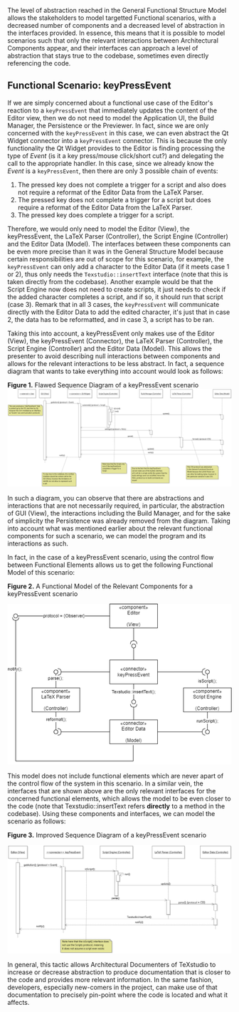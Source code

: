 The level of abstraction reached in the General Functional Structure Model allows the stakeholders to model targetted Functional scenarios, with a decreased number of components and a decreased level of abstraction in the interfaces provided. In essence, this means that it is possible to model scenarios such that only the relevant interactions between Architectural Components appear, and their interfaces can approach a level of abstraction that stays true to the codebase, sometimes even directly referencing the code.

## Functional Scenario: keyPressEvent

If we are simply concerned about a functional use case of the Editor's reaction to a `keyPressEvent` that immediately updates the content of the Editor view, then we do not need to model the Application UI, the Build Manager, the Persistence or the Previewer. In fact, since we are only concerned with the `keyPressEvent` in this case, we can even abstract the Qt Widget connector into a `keyPressEvent` connector. This is because the only functionality the Qt Widget provides to the Editor is finding processing the type of _Event_ (is it a key press/mouse click/short cut?) and delegating the call to the appropriate handler. In this case, since we already know the _Event_ is a `keyPressEvent`, then there are only 3 possible chain of events:

1. The pressed key does not complete a trigger for a script and also does not require a reformat of the Editor Data from the LaTeX Parser.
2. The pressed key does not complete a trigger for a script but does require a reformat of the Editor Data from the LaTeX Parser.
3. The pressed key does complete a trigger for a script.

Therefore, we would only need to model the Editor (View), the keyPressEvent, the LaTeX Parser (Controller), the Script Engine (Controller) and the Editor Data (Model). The interfaces between these components can be even more precise than it was in the General Structure Model because certain responsibilities are out of scope for this scenario, for example, the `keyPressEvent` can only add a character to the Editor Data (if it meets case 1 or 2), thus only needs the `Texstudio::insertText` interface (note that this is taken directly from the codebase). Another example would be that the Script Engine now does not need to create scripts, it just needs to check if the added character completes a script, and if so, it should run that script (case 3). Remark that in all 3 cases, the `keyPressEvent` will communicate directly with the Editor Data to add the edited character, it's just that in case 2, the data has to be reformatted, and in case 3, a script has to be ran.

Taking this into account, a keyPressEvent only makes use of the Editor (View), the keyPressEvent (Connector), the LaTeX Parser (Controller), the Script Engine (Controller) and the Editor Data (Model). This allows the presenter to avoid describing null interactions between components and allows for the relevant interactions to be less abstract. In fact, a sequence diagram that wants to take everything into account would look as follows:

**Figure 1.** Flawed Sequence Diagram of a keyPressEvent scenario
![](img/scenario1-diag1.png)

In such a diagram, you can observe that there are abstractions and interactions that are not necessarily required, in particular, the abstraction of GUI (View), the interactions including the Build Manager, and for the sake of simplicity the Persistence was already removed from the diagram. Taking into account what was mentioned earlier about the relevant functional components for such a scenario, we can model the program and its interactions as such.

In fact, in the case of a keyPressEvent scenario, using the control flow between Functional Elements allows us to get the following Functional Model of this scenario:

**Figure 2.** A Functional Model of the Relevant Components for a keyPressEvent scenario

![](m2/evidence/img/keypress_model.png)

This model does not include functional elements which are never apart of the control flow of the system in this scenario. In a similar vein, the interfaces that are shown above are the only relevant interfaces for the concerned functional elements, which allows the model to be even closer to the code (note that Texstudio::insertText refers **directly** to a method in the codebase). Using these components and interfaces, we can model the scenario as follows:

**Figure 3.** Improved Sequence Diagram of a keyPressEvent scenario

![](img/scenario1-diag2.png)

In general, this tactic allows Architectural Documenters of TeXstudio to increase or decrease abstraction to produce documentation that is closer to the code and provides more relevant information. In the same fashion, developers, especially new-comers in the project, can make use of that documentation to precisely pin-point where the code is located and what it affects.
